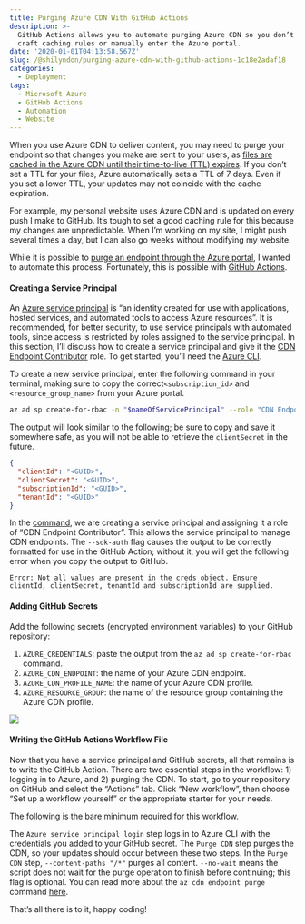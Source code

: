 ```yaml
---
title: Purging Azure CDN With GitHub Actions
description: >-
  GitHub Actions allows you to automate purging Azure CDN so you don’t have to
  craft caching rules or manually enter the Azure portal.
date: '2020-01-01T04:13:58.567Z'
slug: /@shilyndon/purging-azure-cdn-with-github-actions-1c18e2adaf18
categories:
  - Deployment
tags:
  - Microsoft Azure
  - GitHub Actions
  - Automation
  - Website
---
```


When you use Azure CDN to deliver content, you may need to purge your endpoint so that changes you make are sent to your users, as [files are cached in the Azure CDN until their time-to-live (TTL) expires](https://docs.microsoft.com/en-us/azure/cdn/cdn-manage-expiration-of-cloud-service-content). If you don’t set a TTL for your files, Azure automatically sets a TTL of 7 days. Even if you set a lower TTL, your updates may not coincide with the cache expiration.

For example, my personal website uses Azure CDN and is updated on every push I make to GitHub. It’s tough to set a good caching rule for this because my changes are unpredictable. When I’m working on my site, I might push several times a day, but I can also go weeks without modifying my website.

While it is possible to [purge an endpoint through the Azure portal](https://docs.microsoft.com/en-us/azure/cdn/cdn-purge-endpoint), I wanted to automate this process. Fortunately, this is possible with [GitHub Actions](https://github.com/features/actions).

#### Creating a Service Principal

An [Azure service principal](https://docs.microsoft.com/en-us/cli/azure/create-an-azure-service-principal-azure-cli?toc=%2Fazure%2Fazure-resource-manager%2Ftoc.json&view=azure-cli-latest) is “an identity created for use with applications, hosted services, and automated tools to access Azure resources”. It is recommended, for better security, to use service principals with automated tools, since access is restricted by roles assigned to the service principal. In this section, I’ll discuss how to create a service principal and give it the [CDN Endpoint Contributor](https://docs.microsoft.com/en-us/azure/role-based-access-control/built-in-roles#cdn-endpoint-contributor) role. To get started, you’ll need the [Azure CLI](https://docs.microsoft.com/en-us/cli/azure/get-started-with-azure-cli?view=azure-cli-latest).

To create a new service principal, enter the following command in your terminal, making sure to copy the correct`<subscription_id>` and `<resource_group_name>` from your Azure portal.

```bash
az ad sp create-for-rbac -n "$nameOfServicePrincipal" --role "CDN Endpoint Contributor" --sdk-auth --scopes "/subscriptions/$subscriptionId/resourceGroups/$resourceGroup"
```

The output will look similar to the following; be sure to copy and save it somewhere safe, as you will not be able to retrieve the `clientSecret` in the future.

```json
{
  "clientId": "<GUID>",                               
  "clientSecret": "<GUID>",                           
  "subscriptionId": "<GUID>",                         
  "tenantId": "<GUID>"  
}
```

In the [command](https://docs.microsoft.com/en-us/cli/azure/ad/sp?view=azure-cli-latest#az-ad-sp-create), we are creating a service principal and assigning it a role of “CDN Endpoint Contributor”. This allows the service principal to manage CDN endpoints. The `--sdk-auth` flag causes the output to be correctly formatted for use in the GitHub Action; without it, you will get the following error when you copy the output to GitHub.

```
Error: Not all values are present in the creds object. Ensure clientId, clientSecret, tenantId and subscriptionId are supplied.
```

#### Adding GitHub Secrets

Add the following secrets (encrypted environment variables) to your GitHub repository:

1.  `AZURE_CREDENTIALS`: paste the output from the `az ad sp create-for-rbac` command.
2.  `AZURE_CDN_ENDPOINT`: the name of your Azure CDN endpoint.
3.  `AZURE_CDN_PROFILE_NAME`: the name of your Azure CDN profile.
4.  `AZURE_RESOURCE_GROUP`: the name of the resource group containing the Azure CDN profile.

![](/img/medium/1__RwM3IOTXVjwtQCcMkDWW__A.png)

#### Writing the GitHub Actions Workflow File

Now that you have a service principal and GitHub secrets, all that remains is to write the GitHub Action. There are two essential steps in the workflow: 1) logging in to Azure, and 2) purging the CDN. To start, go to your repository on GitHub and select the “Actions” tab. Click “New workflow”, then choose “Set up a workflow yourself” or the appropriate starter for your needs.

The following is the bare minimum required for this workflow.

The `Azure service principal login` step logs in to Azure CLI with the credentials you added to your GitHub secret. The `Purge CDN` step purges the CDN, so your updates should occur between these two steps. In the `Purge CDN` step, `--content-paths "/*"` purges all content. `--no-wait` means the script does not wait for the purge operation to finish before continuing; this flag is optional. You can read more about the `az cdn endpoint purge` command [here](https://docs.microsoft.com/en-us/cli/azure/cdn/endpoint?view=azure-cli-latest#az-cdn-endpoint-purge).

That’s all there is to it, happy coding!